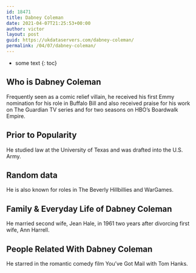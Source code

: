 ```yaml
---
id: 18471
title: Dabney Coleman
date: 2021-04-07T21:25:53+00:00
author: victor
layout: post
guid: https://ukdataservers.com/dabney-coleman/
permalink: /04/07/dabney-coleman/
---
```


* some text
{: toc}


## Who is Dabney Coleman



Frequently seen as a comic relief villain, he received his first Emmy nomination for his role in Buffalo Bill and also received praise for his work on The Guardian TV series and for two seasons on HBO&#8217;s Boardwalk Empire. 

                
                
                
## Prior to Popularity



He studied law at the University of Texas and was drafted into the U.S. Army.

                
                
                
## Random data



He is also known for roles in The Beverly Hillbillies and WarGames.

                
                
                
## Family & Everyday Life of Dabney Coleman



He married second wife, Jean Hale, in 1961 two years after divorcing first wife, Ann Harrell.

                
                
                
## People Related With Dabney Coleman



He starred in the romantic comedy film You&#8217;ve Got Mail with Tom Hanks.

                
              
            
          
          
          